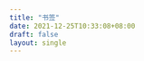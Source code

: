 ```yaml
---
title: "书签"
date: 2021-12-25T10:33:08+08:00
draft: false
layout: single
---
```


<div id="bookmarks_container"></div>

<script>
  document.addEventListener("DOMContentLoaded", function () {
    const PER_PAGE = 50;

    async function fetchBookmarks(page = 0) {
      const raindropUrl = `https://api.raindrop.io/v1/raindrops/34199304?sort=-created&search=type:link&perpage=${PER_PAGE}&page=${page}`;
      const req = await fetch(
        `https://crossorigin.me/${raindropUrl}`,
        {
          headers: {
            Authorization: `Bearer d7e078a0-3f49-4419-981a-8695c399b0d8`,
          },
        }
      );

      if (!req.ok) {
        console.error("Failed to fetch bookmarks:", req.statusText);
        return [];
      }

      const data = await req.json();

      return data?.items.map((item) => ({
        _id: item._id,
        title: item.title,
        link: item.link,
        cover: item.cover,
        tags: item.tags,
        created: new Date(item.created * 1000).toLocaleDateString(),
        lastUpdate: new Date(item.lastUpdate * 1000).toLocaleDateString(),
      }));
    }

    async function displayBookmarks() {
      const bookmarksContainer = document.getElementById("bookmarks_container");
      const bookmarks = await fetchBookmarks();

      bookmarks.forEach((bookmark) => {
        const bookmarkElem = document.createElement("div");
        bookmarkElem.innerHTML = `
            <h3>${bookmark.title}</h3>
            <a href="${bookmark.link}">${bookmark.link}</a>
            <p>Created: ${bookmark.created}</p>
            <p>Last Update: ${bookmark.lastUpdate}</p>
          `;
        bookmarksContainer.appendChild(bookmarkElem);
      });
    }

    displayBookmarks();
  });
</script>
